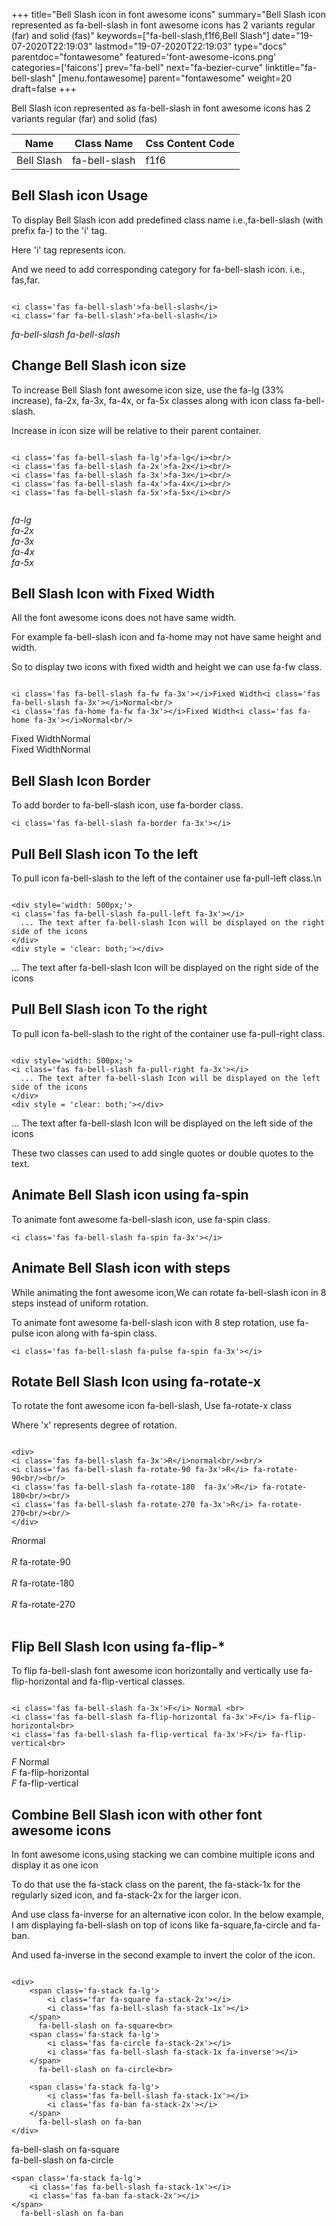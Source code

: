 +++
title="Bell Slash icon in font awesome icons"
summary="Bell Slash icon represented as fa-bell-slash in font awesome icons has 2 variants regular (far) and solid (fas)"
keywords=["fa-bell-slash,f1f6,Bell Slash"]
date="19-07-2020T22:19:03"
lastmod="19-07-2020T22:19:03"
type="docs"
parentdoc="fontawesome"
featured='font-awesome-icons.png'
categories=['faicons']
prev="fa-bell"
next="fa-bezier-curve"
linktitle="fa-bell-slash"
[menu.fontawesome]
parent="fontawesome"
weight=20
draft=false
+++


Bell Slash icon represented as fa-bell-slash in font awesome icons has 2 variants regular (far) and solid (fas)

<div class='table-responsive'><table class='table'><thead><tr><th>Name</th><th>Class Name</th><th>Css Content Code</th></tr></thead><tbody><tr><td>Bell Slash</td><td>fa-bell-slash</td><td>f1f6</td></tr></tbody></table></div>



## Bell Slash icon Usage

To display Bell Slash icon add predefined class name i.e.,fa-bell-slash (with prefix fa-) to the 'i' tag.

Here 'i' tag represents icon.

And we need to add corresponding category for fa-bell-slash icon. i.e., fas,far.


```

<i class='fas fa-bell-slash'>fa-bell-slash</i>
<i class='far fa-bell-slash'>fa-bell-slash</i>
```

<i class='fas fa-bell-slash'>fa-bell-slash</i>
<i class='far fa-bell-slash'>fa-bell-slash</i>




## Change Bell Slash icon size
To increase Bell Slash font awesome icon size, use the fa-lg (33% increase), fa-2x, fa-3x, fa-4x, or fa-5x classes along with icon class fa-bell-slash.

Increase in icon size will be relative to their parent container. 

```

<i class='fas fa-bell-slash fa-lg'>fa-lg</i><br/>
<i class='fas fa-bell-slash fa-2x'>fa-2x</i><br/>
<i class='fas fa-bell-slash fa-3x'>fa-3x</i><br/>
<i class='fas fa-bell-slash fa-4x'>fa-4x</i><br/>
<i class='fas fa-bell-slash fa-5x'>fa-5x</i><br/>
            
```

<i class='fas fa-bell-slash fa-lg'>fa-lg</i><br/>
<i class='fas fa-bell-slash fa-2x'>fa-2x</i><br/>
<i class='fas fa-bell-slash fa-3x'>fa-3x</i><br/>
<i class='fas fa-bell-slash fa-4x'>fa-4x</i><br/>
<i class='fas fa-bell-slash fa-5x'>fa-5x</i><br/>
            



## Bell Slash Icon with Fixed Width 

All the font awesome icons does not have same width.

For example fa-bell-slash icon and fa-home may not have same height and width.

So to display two icons with fixed width and height we can use fa-fw class.


```

<i class='fas fa-bell-slash fa-fw fa-3x'></i>Fixed Width<i class='fas fa-bell-slash fa-3x'></i>Normal<br/>
<i class='fas fa-home fa-fw fa-3x'></i>Fixed Width<i class='fas fa-home fa-3x'></i>Normal<br/>
```

<i class='fas fa-bell-slash fa-fw fa-3x'></i>Fixed Width<i class='fas fa-bell-slash fa-3x'></i>Normal<br/>
<i class='fas fa-home fa-fw fa-3x'></i>Fixed Width<i class='fas fa-home fa-3x'></i>Normal<br/>



## Bell Slash Icon Border 

To add border to fa-bell-slash icon, use fa-border class.


```
<i class='fas fa-bell-slash fa-border fa-3x'></i>

```
<i class='fas fa-bell-slash fa-border fa-3x'></i>





## Pull Bell Slash icon To the left

To pull icon fa-bell-slash to the left of the container use fa-pull-left class.\n

```

<div style='width: 500px;'>
<i class='fas fa-bell-slash fa-pull-left fa-3x'></i>
  ... The text after fa-bell-slash Icon will be displayed on the right side of the icons
</div>
<div style = 'clear: both;'></div>
```

<div style='width: 500px;'>
<i class='fas fa-bell-slash fa-pull-left fa-3x'></i>
  ... The text after fa-bell-slash Icon will be displayed on the right side of the icons
</div>
<div style = 'clear: both;'></div>




## Pull Bell Slash icon To the right
To pull icon fa-bell-slash to the right of the container use fa-pull-right class.

```

<div style='width: 500px;'>
<i class='fas fa-bell-slash fa-pull-right fa-3x'></i>
  ... The text after fa-bell-slash Icon will be displayed on the left side of the icons
</div>
<div style = 'clear: both;'></div>
```

<div style='width: 500px;'>
<i class='fas fa-bell-slash fa-pull-right fa-3x'></i>
  ... The text after fa-bell-slash Icon will be displayed on the left side of the icons
</div>
<div style = 'clear: both;'></div>

These two classes can used to add single quotes or double quotes to the text.


## Animate Bell Slash icon using fa-spin
To animate font awesome fa-bell-slash icon, use fa-spin class.

```
<i class='fas fa-bell-slash fa-spin fa-3x'></i>
```
<i class='fas fa-bell-slash fa-spin fa-3x'></i>




## Animate Bell Slash icon with steps
While animating the font awesome icon,We can rotate fa-bell-slash icon in 8 steps instead of uniform rotation.

To animate font awesome fa-bell-slash icon with 8 step rotation, use fa-pulse icon along with fa-spin class.


```
<i class='fas fa-bell-slash fa-pulse fa-spin fa-3x'></i>

```
<i class='fas fa-bell-slash fa-pulse fa-spin fa-3x'></i>





## Rotate Bell Slash Icon using fa-rotate-x
To rotate the font awesome icon fa-bell-slash, Use fa-rotate-x class

Where 'x' represents degree of rotation.


```

<div>
<i class='fas fa-bell-slash fa-3x'>R</i>normal<br/><br/>
<i class='fas fa-bell-slash fa-rotate-90 fa-3x'>R</i> fa-rotate-90<br/><br/> 
<i class='fas fa-bell-slash fa-rotate-180  fa-3x'>R</i> fa-rotate-180<br/><br/> 
<i class='fas fa-bell-slash fa-rotate-270 fa-3x'>R</i> fa-rotate-270<br/><br/>
</div>
```

<div>
<i class='fas fa-bell-slash fa-3x'>R</i>normal<br/><br/>
<i class='fas fa-bell-slash fa-rotate-90 fa-3x'>R</i> fa-rotate-90<br/><br/> 
<i class='fas fa-bell-slash fa-rotate-180  fa-3x'>R</i> fa-rotate-180<br/><br/> 
<i class='fas fa-bell-slash fa-rotate-270 fa-3x'>R</i> fa-rotate-270<br/><br/>
</div>




## Flip Bell Slash Icon using fa-flip-*
To flip fa-bell-slash font awesome icon horizontally and vertically use fa-flip-horizontal and fa-flip-vertical classes. 

```

<i class='fas fa-bell-slash fa-3x'>F</i> Normal <br>
<i class='fas fa-bell-slash fa-flip-horizontal fa-3x'>F</i> fa-flip-horizontal<br>
<i class='fas fa-bell-slash fa-flip-vertical fa-3x'>F</i> fa-flip-vertical<br>
```

<i class='fas fa-bell-slash fa-3x'>F</i> Normal <br>
<i class='fas fa-bell-slash fa-flip-horizontal fa-3x'>F</i> fa-flip-horizontal<br>
<i class='fas fa-bell-slash fa-flip-vertical fa-3x'>F</i> fa-flip-vertical<br>




## Combine Bell Slash icon with other font awesome icons
In font awesome icons,using stacking we can combine multiple icons and display it as one icon 

To do that use the fa-stack class on the parent, the fa-stack-1x for the regularly sized icon, and fa-stack-2x for the larger icon.

And use class fa-inverse for an alternative icon color. 
In the below example, I am displaying fa-bell-slash on top of icons like fa-square,fa-circle and fa-ban.

And used fa-inverse in the second example to invert the color of the icon.

```

<div>
    <span class='fa-stack fa-lg'>
        <i class='far fa-square fa-stack-2x'></i>
        <i class='fas fa-bell-slash fa-stack-1x'></i>
    </span>
      fa-bell-slash on fa-square<br>
    <span class='fa-stack fa-lg'>
        <i class='fas fa-circle fa-stack-2x'></i>
        <i class='fas fa-bell-slash fa-stack-1x fa-inverse'></i>
    </span>
      fa-bell-slash on fa-circle<br>

    <span class='fa-stack fa-lg'>
        <i class='fas fa-bell-slash fa-stack-1x'></i>
        <i class='fas fa-ban fa-stack-2x'></i>
    </span>
      fa-bell-slash on fa-ban
</div>
```

<div>
    <span class='fa-stack fa-lg'>
        <i class='far fa-square fa-stack-2x'></i>
        <i class='fas fa-bell-slash fa-stack-1x'></i>
    </span>
      fa-bell-slash on fa-square<br>
    <span class='fa-stack fa-lg'>
        <i class='fas fa-circle fa-stack-2x'></i>
        <i class='fas fa-bell-slash fa-stack-1x fa-inverse'></i>
    </span>
      fa-bell-slash on fa-circle<br>

    <span class='fa-stack fa-lg'>
        <i class='fas fa-bell-slash fa-stack-1x'></i>
        <i class='fas fa-ban fa-stack-2x'></i>
    </span>
      fa-bell-slash on fa-ban
</div>






